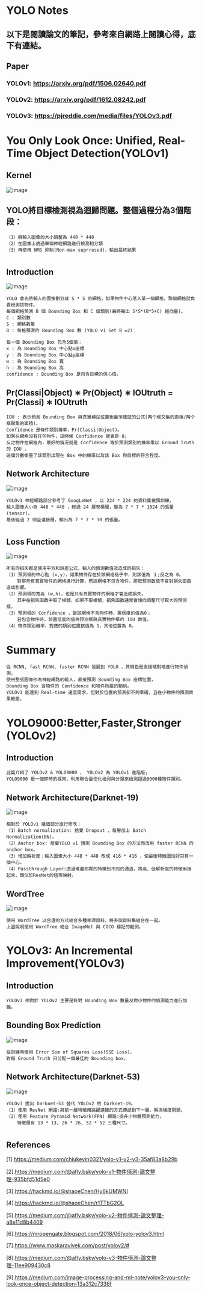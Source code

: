 #  YOLO Notes 
## 以下是閱讀論文的筆記，參考來自網路上閱讀心得，底下有連結。

## Paper
### YOLOv1: https://arxiv.org/pdf/1506.02640.pdf
### YOLOv2: https://arxiv.org/pdf/1612.08242.pdf
### YOLOv3: https://pjreddie.com/media/files/YOLOv3.pdf
#
# You Only Look Once: Unified, Real-Time Object Detection(YOLOv1)
## Kernel
![image](./images/01.png)
## YOLO將目標檢測視為迴歸問題。整個過程分為3個階段： 
```
（1）將輸入圖像的大小調整為 448 * 448 
（2）在圖像上透過單個神經網路進行檢測和分類 
（3）再使用 NMS 抑制(Non-max suprresed)，輸出最終結果
```
#
## Introduction
![image](./images/02.png)
```
YOLO 會先將輸入的圖像劃分成 S * S 的網格，如果物件中心落入某一個網格，那個網格就負責檢測該物件。
每個網格預測 B 個 Bounding Box 和 C 個類別(最終輸出 S*S*(B*5+C) 維向量)。
C : 類別數
S : 網格數量
B : 每格預測的 Bounding Box 數 (YOLO v1 Set B =2)
```
```
每一個 Bounding Box 包含5個值：
x : 為 Bounding Box 中心點x座標
y : 為 Bounding Box 中心點y座標
w : 為 Bounding Box 寬
h : 為 Bounding Box 高
confidence : Bounding Box 是包含目標的信心值。
```
## Pr(Classi|Object) ∗ Pr(Object) ∗ IOUtruth = Pr(Classi) ∗ IOUtruth
```
IOU : 表示預測 Bounding Box 與真實標註位置衡量準確度的公式(两个框交集的面積/两个框聯集的面積)。
Confidence 是條件類別機率，Pr(Classi|Object)。
如果在網格沒有任何物件，這時候 Confidence 就會是 0;
反之物件在網格內，最好的情況就是 Confidence 等於預測類別的機率乘以 Ground Truth 的 IOU ，
這個分數衡量了該類別出現在 Box 中的機率以及該 Box 與目標的符合程度。
```
## Network Architecture
![image](./images/03.png)
```
YOLOv1 神經網路部分參考了 GoogLeNet ，以 224 * 224 的資料集做預訓練，
輸入圖像大小為 448 * 448 ，經過 24 層卷積層，變為 7 * 7 * 1024 的張量(tensor)，
最後經過 2 個全連接層，輸出為 7 * 7 * 30 的張量。
```
#
## Loss Function
![image](./images/04.png)
```
所有的損失都是使用平方和誤差公式，輸入的預測數值及造成的損失：
（1）預測框的中心點 (x,y)，如果物件存在於該網格格子中，則該值為 １;反之為 0。
    對那些有真實物件的網格進行計算，若該網格不包含物件，那麽预测数值不會對損失函数造成影響。
（2）預測框的寬高 (w,h)，也是只有真實物件的網格才會造成損失。
    其中在損失函数中取了根號，如果不取根號，損失函数通常會傾向調整尺寸較大的预测框。
（3）預測框的 Confidence ，當該網格不含物件時，置信度的值為0；
    若包含物件時，該置信度的值為预测框與真實物件框的 IOU 数值。
（4）物件類別機率，對應的類别位置数值為 1，其他位置為 0。
```
#
# Summary
```
從 RCNN, fast RCNN, faster RCNN 發展到 YOLO ，其特色是直接端對端進行物件偵測。
使用整張圖像作為神經網路的輸入，直接預測 Bounding Box 座標位置，
Bounding Box 含物件的 Confidence 和物件所屬的類別。
YOLOv1 能達到 Real-time 速度需求，但對於位置的預測卻不夠準確，且在小物件的預測效果較差。
```
#
# YOLO9000:Better,Faster,Stronger (YOLOv2)
## Introduction
```
此篇介紹了 YOLOv2 & YOLO9000 ， YOLOv2 為 YOLOv1 進階版;
YOLO9000 是一個即時的框架，利用聯合最佳化檢測與分類來檢測超過9000種物件類別。
```
## Network Architecture(Darknet-19)
![image](./images/05.png)
```
相對於 YOLOv1 幾個部分進行修改：
（1）Batch normalization: 捨棄 Dropout ，每層加上 Batch Normalization(BN)。
（2）Anchor box: 捨棄YOLO v1 預測 Bounding Box 的方法而改用 faster RCNN 的 anchor box。
（3）增加解析度：輸入圖像大小 448 * 448 改成 416 * 416 ，使最後特徵圖恰好只有一個中心。
（4）Passthrough Layer:透過堆疊相鄰的特徵到不同的通道，將高、低解析度的特徵串接起來，類似於ResNet的恆等映射。
```
## WordTree
![image](./images/06.png)
```
使用 WordTree 以合理的方式結合多種來源資料，將多個資料集結合在一起。
上圖說明使用 WordTree 結合 ImageNet 與 COCO 標記的範例。
```
#
# YOLOv3: An Incremental Improvement(YOLOv3)
## Introduction
```
YOLOv3 相對於 YOLOv2 主要是針對 Bounding Box 數量及對小物件的偵測能力進行加強。
```
## Bounding Box Prediction
![image](./images/07.png)
```
在訓練時使用 Error Sum of Squares Loss(SSE Loss)，
對每 Ground Truth 只分配一個最佳的 Bounding box。
```
## Network Architecture(Darknet-53)
![image](./images/08.png)
```
YOLOv3 提出 Darknet-53 替代 YOLOv2 的 Darknet-19。
（1）使用 ResNet 網路:將前一層特徵用跳躍連接的方式傳遞到下一層，解決梯度問題。
（2）使用 Feature Pyramid Network(FPN) 網路:提升小物體預測能力，
    特徵層有 13 * 13, 26 * 26, 52 * 52 三種尺寸。
```
#
## References
[1].https://medium.com/chiukevin0321/yolo-v1-v2-v3-35af83a8b29b

[2].https://medium.com/@afly.bsky/yolo-v1-物件偵測-論文整理-935bfd51d5e0

[3].https://hackmd.io/@shaoeChen/Hy6kUMWNI

[4].https://hackmd.io/@shaoeChen/r1TTbG2OL

[5].https://medium.com/@afly.bsky/yolo-v2-物件偵測-論文整理-a8e11d8b4409

[6].https://mropengate.blogspot.com/2018/06/yolo-yolov3.html

[7].https://www.maskaravivek.com/post/yolov2/#

[8].https://medium.com/@afly.bsky/yolo-v3-物件偵測-論文整理-11ee909430c8

[9].https://medium.com/image-processing-and-ml-note/yolov3-you-only-look-once-object-detection-13a312c7336f